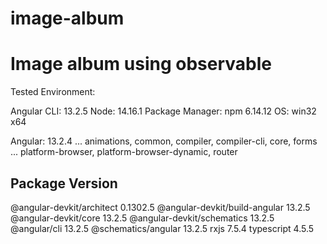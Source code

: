 # image-album
# Image album using observable

Tested Environment: 

Angular CLI: 13.2.5
Node: 14.16.1
Package Manager: npm 6.14.12
OS: win32 x64

Angular: 13.2.4
... animations, common, compiler, compiler-cli, core, forms
... platform-browser, platform-browser-dynamic, router

Package                         Version
---------------------------------------------------------
@angular-devkit/architect       0.1302.5
@angular-devkit/build-angular   13.2.5
@angular-devkit/core            13.2.5
@angular-devkit/schematics      13.2.5
@angular/cli                    13.2.5
@schematics/angular             13.2.5
rxjs                            7.5.4
typescript                      4.5.5





